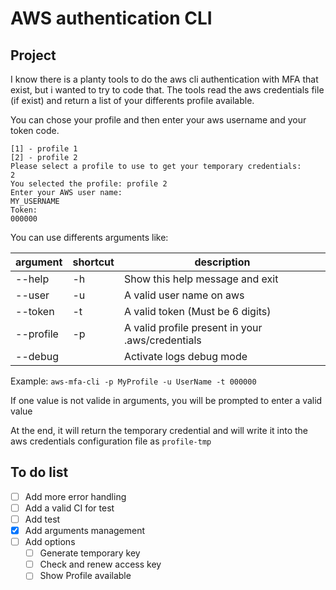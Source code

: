 # AWS authentication CLI

## Project

I know there is a planty tools to do the aws cli authentication with MFA that exist, but i wanted to try to code that.
The tools read the aws credentials file (if exist) and return a list of your differents profile available.

You can chose your profile and then enter your aws username and your token code.

```text
[1] - profile 1
[2] - profile 2
Please select a profile to use to get your temporary credentials:
2
You selected the profile: profile 2
Enter your AWS user name:
MY_USERNAME
Token:
000000
```

You can use differents arguments like:

| argument  | shortcut | description                                      |
| --------- | -------- | ------------------------------------------------ |
| --help    | -h       | Show this help message and exit                  |
| --user    | -u       | A valid user name on aws                         |
| --token   | -t       | A valid token (Must be 6 digits)                 |
| --profile | -p       | A valid profile present in your .aws/credentials |
| --debug   |          | Activate logs debug mode                         |

Example: `aws-mfa-cli -p MyProfile -u UserName -t 000000`

If one value is not valide in arguments, you will be prompted to enter a valid value

At the end, it will return the temporary credential and will write it into the aws credentials configuration file as `profile-tmp`

## To do list

- [ ] Add more error handling
- [ ] Add a valid CI for test
- [ ] Add test
- [x] Add arguments management
- [ ] Add options
  - [ ] Generate temporary key
  - [ ] Check and renew access key
  - [ ] Show Profile available
